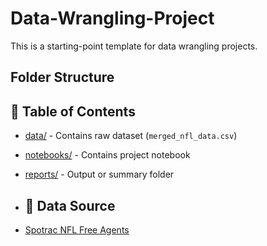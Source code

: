 # Data-Wrangling-Project

This is a starting-point template for data wrangling projects.

## Folder Structure

## 📌 Table of Contents

- [data/](./data) - Contains raw dataset (`merged_nfl_data.csv`)
- [notebooks/](./notebooks) - Contains project notebook
- [reports/](./reports) - Output or summary folder

- ## 🔗 Data Source

- [Spotrac NFL Free Agents](https://www.spotrac.com/nfl/free-agents/team/_/year/)


